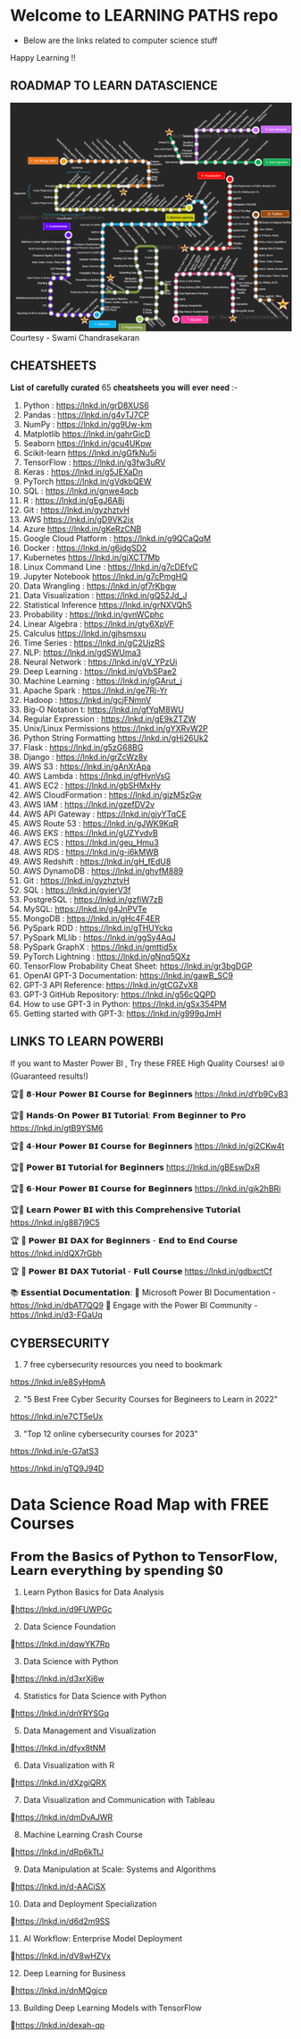 # Welcome to LEARNING PATHS repo

- Below are the links related to computer science stuff

Happy Learning !!

## ROADMAP TO LEARN DATASCIENCE

![](/images/ROADMAP.png)  
Courtesy - Swami Chandrasekaran

## CHEATSHEETS

𝐋𝐢𝐬𝐭 𝐨𝐟 𝐜𝐚𝐫𝐞𝐟𝐮𝐥𝐥𝐲 𝐜𝐮𝐫𝐚𝐭𝐞𝐝 65 𝐜𝐡𝐞𝐚𝐭𝐬𝐡𝐞𝐞𝐭𝐬 𝐲𝐨𝐮 𝐰𝐢𝐥𝐥 𝐞𝐯𝐞𝐫 𝐧𝐞𝐞𝐝 :-

1.  Python : https://lnkd.in/grD8XUS6
2.  Pandas : https://lnkd.in/g4yTJ7CP
3.  NumPy : https://lnkd.in/gg9Uw-km
4.   Matplotlib https://lnkd.in/gahrGicD
5.  Seaborn https://lnkd.in/gcu4UKpw
6.  Scikit-learn https://lnkd.in/gGfkNu5i
7.  TensorFlow : https://lnkd.in/g3fw3uRV
8.  Keras : https://lnkd.in/g5JEXaDn
9.  PyTorch https://lnkd.in/gVdkbQEW
10.  SQL : https://lnkd.in/gnwe4qcb
11. R : https://lnkd.in/gEgJ6A8j
12.  Git : https://lnkd.in/gyzhztvH
13. AWS https://lnkd.in/gD9VK2jx
14. Azure https://lnkd.in/gKeRzCNB
15.  Google Cloud Platform : https://lnkd.in/g9QCaQqM
16.  Docker : https://lnkd.in/g6idgSD2
17.  Kubernetes https://lnkd.in/gjXCT7Mb
18. Linux Command Line : https://lnkd.in/g7cDEfvC
19.  Jupyter Notebook https://lnkd.in/g7cPmgHQ
20.  Data Wrangling : https://lnkd.in/gf7rKbgw
21.  Data Visualization : https://lnkd.in/gQ52Jd_J
22.  Statistical Inference https://lnkd.in/grNXVQh5
23. Probability : https://lnkd.in/gvnWCphc
24. Linear Algebra : https://lnkd.in/gty6XpVF
25.  Calculus https://lnkd.in/gjhsmsxu
26. Time Series : https://lnkd.in/gC2UjzRS
27. NLP: https://lnkd.in/gdSWUma3
28.  Neural Network : https://lnkd.in/gV_YPzUi
29. Deep Learning : https://lnkd.in/gVbSPae2
30.  Machine Learning : https://lnkd.in/gGArut_j
31.  Apache Spark : https://lnkd.in/ge7Rj-Yr
32. Hadoop : https://lnkd.in/gcjFNmnV
33. Big-O Notation t: https://lnkd.in/gfYqM8WU
34.  Regular Expression : https://lnkd.in/gE9kZTZW
35.  Unix/Linux Permissions https://lnkd.in/gYXRvW2P
36.  Python String Formatting https://lnkd.in/gHi26Uk2
37.  Flask : https://lnkd.in/g5zG68BG
38.  Django : https://lnkd.in/grZcWz8y
39.  AWS S3 : https://lnkd.in/gAnXrApa
40.  AWS Lambda : https://lnkd.in/gfHvnVsG
41.  AWS EC2 : https://lnkd.in/gbSHMxHy
42.  AWS CloudFormation : https://lnkd.in/gizM5zGw
43.  AWS IAM : https://lnkd.in/gzefDV2v
44.  AWS API Gateway : https://lnkd.in/gjyYTqCE
45.  AWS Route 53 : https://lnkd.in/gJWK9KqR
46.  AWS EKS : https://lnkd.in/gUZYvdvB
47.  AWS ECS : https://lnkd.in/geu_Hmu3
48. AWS RDS : https://lnkd.in/g-i6kMWB
49.  AWS Redshift : https://lnkd.in/gH_fEdU8
50.  AWS DynamoDB : https://lnkd.in/ghvfM889
51. Git : https://lnkd.in/gyzhztvH
52.  SQL : https://lnkd.in/gyierV3f
53.   PostgreSQL : https://lnkd.in/gzfiW7zB
54.  MySQL: https://lnkd.in/g4JnPVTe
55.  MongoDB : https://lnkd.in/gHc4F4ER
56.  PySpark RDD : https://lnkd.in/gTHUYckq
57.  PySpark MLlib : https://lnkd.in/ggSy4AqJ
58.  PySpark GraphX : https://lnkd.in/gmttid5x
59.  PyTorch Lightning : https://lnkd.in/gNnq5QXz
60.   TensorFlow Probability Cheat Sheet: https://lnkd.in/gr3bgDGP
61. OpenAI GPT-3 Documentation: https://lnkd.in/gawB_SC9
62. GPT-3 API Reference: https://lnkd.in/gtCGZvX8
63. GPT-3 GitHub Repository: https://lnkd.in/g56cQQPD
64. How to use GPT-3 in Python: https://lnkd.in/gSx354PM
65. Getting started with GPT-3: https://lnkd.in/g999qJmH

## LINKS TO LEARN POWERBI

If you want to Master Power BI , Try these FREE High Quality Courses! 📊🌐(Guaranteed results!)

🏆🔗 𝟴-𝗛𝗼𝘂𝗿 𝗣𝗼𝘄𝗲𝗿 𝗕𝗜 𝗖𝗼𝘂𝗿𝘀𝗲 𝗳𝗼𝗿 𝗕𝗲𝗴𝗶𝗻𝗻𝗲𝗿𝘀
https://lnkd.in/dYb9CvB3

🏆🔗 𝗛𝗮𝗻𝗱𝘀-𝗢𝗻 𝗣𝗼𝘄𝗲𝗿 𝗕𝗜 𝗧𝘂𝘁𝗼𝗿𝗶𝗮𝗹: 𝗙𝗿𝗼𝗺 𝗕𝗲𝗴𝗶𝗻𝗻𝗲𝗿 𝘁𝗼 𝗣𝗿𝗼
https://lnkd.in/gtB9YSM6

🏆🔗 𝟰-𝗛𝗼𝘂𝗿 𝗣𝗼𝘄𝗲𝗿 𝗕𝗜 𝗖𝗼𝘂𝗿𝘀𝗲 𝗳𝗼𝗿 𝗕𝗲𝗴𝗶𝗻𝗻𝗲𝗿𝘀
https://lnkd.in/gi2CKw4t

🏆🔗 𝗣𝗼𝘄𝗲𝗿 𝗕𝗜 𝗧𝘂𝘁𝗼𝗿𝗶𝗮𝗹 𝗳𝗼𝗿 𝗕𝗲𝗴𝗶𝗻𝗻𝗲𝗿𝘀
https://lnkd.in/gBEswDxR

🏆🔗 𝟲-𝗛𝗼𝘂𝗿 𝗣𝗼𝘄𝗲𝗿 𝗕𝗜 𝗖𝗼𝘂𝗿𝘀𝗲 𝗳𝗼𝗿 𝗕𝗲𝗴𝗶𝗻𝗻𝗲𝗿𝘀
https://lnkd.in/gjk2hBRi

🏆🔗 𝗟𝗲𝗮𝗿𝗻 𝗣𝗼𝘄𝗲𝗿 𝗕𝗜 𝘄𝗶𝘁𝗵 𝘁𝗵𝗶𝘀 𝗖𝗼𝗺𝗽𝗿𝗲𝗵𝗲𝗻𝘀𝗶𝘃𝗲 𝗧𝘂𝘁𝗼𝗿𝗶𝗮𝗹
https://lnkd.in/g887j9C5

🏆 🔗 𝗣𝗼𝘄𝗲𝗿 𝗕𝗜 𝗗𝗔𝗫 𝗳𝗼𝗿 𝗕𝗲𝗴𝗶𝗻𝗻𝗲𝗿𝘀 - 𝗘𝗻𝗱 𝘁𝗼 𝗘𝗻𝗱 𝗖𝗼𝘂𝗿𝘀𝗲
https://lnkd.in/dQX7rGbh

🏆 🔗 𝗣𝗼𝘄𝗲𝗿 𝗕𝗜 𝗗𝗔𝗫 𝗧𝘂𝘁𝗼𝗿𝗶𝗮𝗹 - 𝗙𝘂𝗹𝗹 𝗖𝗼𝘂𝗿𝘀𝗲
https://lnkd.in/gdbxctCf

📚 𝗘𝘀𝘀𝗲𝗻𝘁𝗶𝗮𝗹 𝗗𝗼𝗰𝘂𝗺𝗲𝗻𝘁𝗮𝘁𝗶𝗼𝗻:
📘 Microsoft Power BI Documentation - https://lnkd.in/dbAT7QQ9
📘 Engage with the Power BI Community - https://lnkd.in/d3-FGaUq


## CYBERSECURITY

1) 7 free cybersecurity resources you need to bookmark 

https://lnkd.in/e8SyHpmA

2) "5 Best Free Cyber Security Courses for Begineers to Learn in 2022"

https://lnkd.in/e7CT5eUx

3) "Top 12 online cybersecurity courses for 2023"

https://lnkd.in/e-G7atS3

https://lnkd.in/gTQ9J94D

# Data Science Road Map with FREE Courses

## 𝗙𝗿𝗼𝗺 𝘁𝗵𝗲 𝗕𝗮𝘀𝗶𝗰𝘀 𝗼𝗳 𝗣𝘆𝘁𝗵𝗼𝗻 𝘁𝗼 𝗧𝗲𝗻𝘀𝗼𝗿𝗙𝗹𝗼𝘄, 𝗟𝗲𝗮𝗿𝗻 𝗲𝘃𝗲𝗿𝘆𝘁𝗵𝗶𝗻𝗴 𝗯𝘆 𝘀𝗽𝗲𝗻𝗱𝗶𝗻𝗴 $𝟬

1. Learn Python Basics for Data Analysis

🔗https://lnkd.in/d9FUWPGc

2. Data Science Foundation

🔗https://lnkd.in/dqwYK7Rp

3. Data Science with Python

🔗https://lnkd.in/d3xrXj6w

4. Statistics for Data Science with Python

🔗https://lnkd.in/dnYRYSGq

5. Data Management and Visualization

🔗https://lnkd.in/dfyx8tNM

6. Data Visualization with R

🔗https://lnkd.in/dXzgiQRX

7. Data Visualization and Communication with Tableau

🔗https://lnkd.in/dmDvAJWR

8. Machine Learning Crash Course

🔗https://lnkd.in/dRp6kTtJ

9. Data Manipulation at Scale: Systems and Algorithms

🔗https://lnkd.in/d-AACiSX

10. Data and Deployment Specialization

🔗https://lnkd.in/d6d2m9SS

11. AI Workflow: Enterprise Model Deployment

🔗https://lnkd.in/dV8wHZVx

12. Deep Learning for Business

🔗https://lnkd.in/dnMQgjcp

13. Building Deep Learning Models with TensorFlow

🔗https://lnkd.in/dexah-qp

